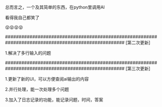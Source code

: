 总而言之，一个及其简单的东西，在python里调用AI


看得我自己都笑了



😝😝😝😝


####################################################################################################
[第二次更新]


1.解决了多行输入的问题



####################################################################################################
[第三次更新]


1.更新了新的UI，可以方便查阅ai输出的内容


2.并行处理，能一次处理多个问题


3.加入了日志记录的功能，能记录问题，时间，答案
